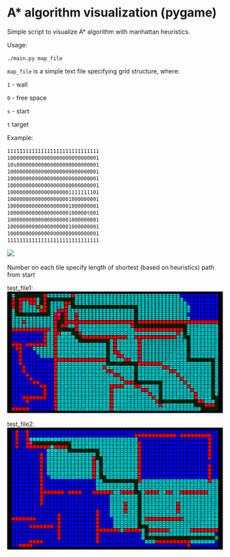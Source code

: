 # A* algorithm visualization (pygame)

Simple script to visualize A* algorithm with manhattan heuristics.

Usage:
```
./main.py map_file
```
`map_file` is a simple text file specifying grid structure, where:

`1` - wall

`0` - free space

`s` - start

`t` target

Example:
```
111111111111111111111111111111
100000000000000000000000000001
10s000000000000000000000000001
100000000000000000000000000001
100000000000000000000000000001
100000000000000000000000000001
100000000000000000001111111101
100000000000000000001000000001
100000000000000000001000000001
10000000000000000000100000t001
100000000000000000001000000001
100000000000000000001000000001
100000000000000000000000000001
111111111111111111111111111111
```
![](screenshots/paths.gif)

Number on each tile specify length of shortest (based on heuristics) path from start

test_file1:
![](screenshots/1.png)

test_file2:
![](screenshots/2.png)
